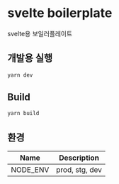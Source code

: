 # svelte boilerplate

svelte용 보일러플레이트

## 개발용 실행

```bash
yarn dev
```

## Build

```bash
yarn build
```

## 환경

| Name     | Description    |
| -------- | -------------- |
| NODE_ENV | prod, stg, dev |

